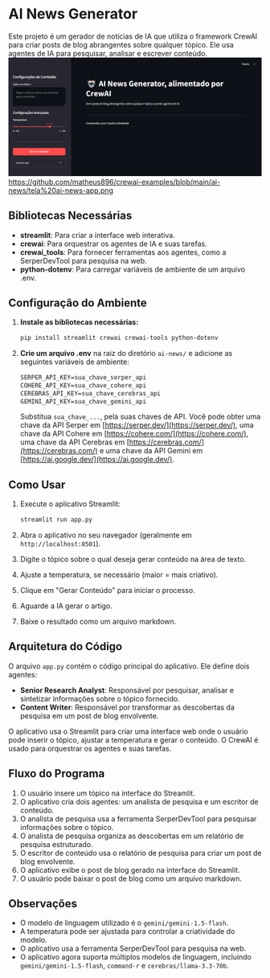 # AI News Generator

Este projeto é um gerador de notícias de IA que utiliza o framework CrewAI para criar posts de blog abrangentes sobre qualquer tópico. Ele usa agentes de IA para pesquisar, analisar e escrever conteúdo.
![Tela Streamlit](https://github.com/matheus896/crewai-examples/blob/main/ai-news/tela%20ai-news-app.png)
https://github.com/matheus896/crewai-examples/blob/main/ai-news/tela%20ai-news-app.png

## Bibliotecas Necessárias

- **streamlit**: Para criar a interface web interativa.
- **crewai**: Para orquestrar os agentes de IA e suas tarefas.
- **crewai_tools**: Para fornecer ferramentas aos agentes, como a SerperDevTool para pesquisa na web.
- **python-dotenv**: Para carregar variáveis de ambiente de um arquivo .env.

## Configuração do Ambiente

1.  **Instale as bibliotecas necessárias:**

    ```bash
    pip install streamlit crewai crewai-tools python-dotenv
    ```
2.  **Crie um arquivo .env** na raiz do diretório `ai-news/` e adicione as seguintes variáveis de ambiente:

    ```env
    SERPER_API_KEY=sua_chave_serper_api
    COHERE_API_KEY=sua_chave_cohere_api
    CEREBRAS_API_KEY=sua_chave_cerebras_api
    GEMINI_API_KEY=sua_chave_gemini_api
    ```
    Substitua `sua_chave_...`, pela suas chaves de API. Você pode obter uma chave da API Serper em [https://serper.dev/](https://serper.dev/), uma chave da API Cohere em [https://cohere.com/](https://cohere.com/), uma chave da API Cerebras em [https://cerebras.com/](https://cerebras.com/) e uma chave da API Gemini em [https://ai.google.dev/](https://ai.google.dev/).

## Como Usar

1.  Execute o aplicativo Streamlit:

    ```bash
    streamlit run app.py
    ```
2.  Abra o aplicativo no seu navegador (geralmente em `http://localhost:8501`).
3.  Digite o tópico sobre o qual deseja gerar conteúdo na área de texto.
4.  Ajuste a temperatura, se necessário (maior = mais criativo).
5.  Clique em "Gerar Conteúdo" para iniciar o processo.
6.  Aguarde a IA gerar o artigo.
7.  Baixe o resultado como um arquivo markdown.

## Arquitetura do Código

O arquivo `app.py` contém o código principal do aplicativo. Ele define dois agentes:

-   **Senior Research Analyst**: Responsável por pesquisar, analisar e sintetizar informações sobre o tópico fornecido.
-   **Content Writer**: Responsável por transformar as descobertas da pesquisa em um post de blog envolvente.

O aplicativo usa o Streamlit para criar uma interface web onde o usuário pode inserir o tópico, ajustar a temperatura e gerar o conteúdo. O CrewAI é usado para orquestrar os agentes e suas tarefas.

## Fluxo do Programa

1.  O usuário insere um tópico na interface do Streamlit.
2.  O aplicativo cria dois agentes: um analista de pesquisa e um escritor de conteúdo.
3.  O analista de pesquisa usa a ferramenta SerperDevTool para pesquisar informações sobre o tópico.
4.  O analista de pesquisa organiza as descobertas em um relatório de pesquisa estruturado.
5.  O escritor de conteúdo usa o relatório de pesquisa para criar um post de blog envolvente.
6.  O aplicativo exibe o post de blog gerado na interface do Streamlit.
7.  O usuário pode baixar o post de blog como um arquivo markdown.

## Observações

-   O modelo de linguagem utilizado é o `gemini/gemini-1.5-flash`.
-   A temperatura pode ser ajustada para controlar a criatividade do modelo.
-   O aplicativo usa a ferramenta SerperDevTool para pesquisa na web.
-   O aplicativo agora suporta múltiplos modelos de linguagem, incluindo `gemini/gemini-1.5-flash`, `command-r` e `cerebras/llama-3.3-70b`.
